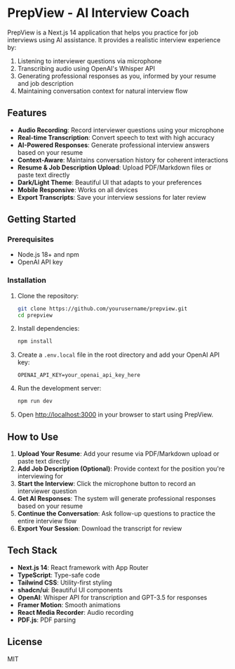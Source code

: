 # PrepView - AI Interview Coach

PrepView is a Next.js 14 application that helps you practice for job interviews using AI assistance. It provides a realistic interview experience by:

1. Listening to interviewer questions via microphone
2. Transcribing audio using OpenAI's Whisper API
3. Generating professional responses as you, informed by your resume and job description
4. Maintaining conversation context for natural interview flow

## Features

- **Audio Recording**: Record interviewer questions using your microphone
- **Real-time Transcription**: Convert speech to text with high accuracy
- **AI-Powered Responses**: Generate professional interview answers based on your resume
- **Context-Aware**: Maintains conversation history for coherent interactions
- **Resume & Job Description Upload**: Upload PDF/Markdown files or paste text directly
- **Dark/Light Theme**: Beautiful UI that adapts to your preferences
- **Mobile Responsive**: Works on all devices
- **Export Transcripts**: Save your interview sessions for later review

## Getting Started

### Prerequisites

- Node.js 18+ and npm
- OpenAI API key

### Installation

1. Clone the repository:
   ```bash
   git clone https://github.com/yourusername/prepview.git
   cd prepview
   ```

2. Install dependencies:
   ```bash
   npm install
   ```

3. Create a `.env.local` file in the root directory and add your OpenAI API key:
   ```
   OPENAI_API_KEY=your_openai_api_key_here
   ```

4. Run the development server:
   ```bash
   npm run dev
   ```

5. Open [http://localhost:3000](http://localhost:3000) in your browser to start using PrepView.

## How to Use

1. **Upload Your Resume**: Add your resume via PDF/Markdown upload or paste text directly
2. **Add Job Description (Optional)**: Provide context for the position you're interviewing for
3. **Start the Interview**: Click the microphone button to record an interviewer question
4. **Get AI Responses**: The system will generate professional responses based on your resume
5. **Continue the Conversation**: Ask follow-up questions to practice the entire interview flow
6. **Export Your Session**: Download the transcript for review

## Tech Stack

- **Next.js 14**: React framework with App Router
- **TypeScript**: Type-safe code
- **Tailwind CSS**: Utility-first styling
- **shadcn/ui**: Beautiful UI components
- **OpenAI**: Whisper API for transcription and GPT-3.5 for responses
- **Framer Motion**: Smooth animations
- **React Media Recorder**: Audio recording
- **PDF.js**: PDF parsing

## License

MIT
